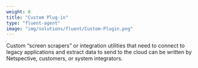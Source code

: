 ```yaml
---
weight: 8
title: "Custom Plug-in"
type: "fluent-agent"
image: "img/solutions/fluent/Custom-Plugin.png"
---
```

Custom “screen scrapers” or integration utilities that need to connect to legacy applications and extract data to send to the cloud can be written by Netspective, customers, or system integrators.

